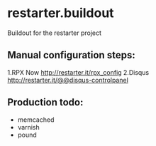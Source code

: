 restarter.buildout
==================

Buildout for the restarter project


Manual configuration steps:
---------------------------

1.RPX Now http://restarter.it/rpx_config
2.Disqus http://restarter.it/@@disqus-controlpanel 


Production todo:
----------------
 + memcached
 + varnish
 + pound
